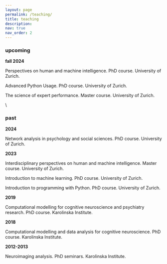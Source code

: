 ```yaml
---
layout: page
permalink: /teaching/
title: teaching
description: 
nav: true
nav_order: 2
---
```


### **upcoming**

**fall 2024**

Perspectives on human and machine intelligence. PhD course. University of Zurich.  

Advanced Python Usage. PhD course. University of Zurich. 

The science of expert performance. Master course. University of Zurich. 

\ 

### **past**

**2024** 

Network analysis in psychology and social sciences. PhD course. University of Zurich. 

**2023** 

Interdisciplinary perspectives on human and machine intelligence. Master course. University of Zurich.

Introduction to machine learning. PhD course. University of Zurich. 

Introduction to programming with Python. PhD course. University of Zurich. 

**2019**

Computational modelling for cognitive neuroscience and psychiatry research. PhD course. Karolinska Institute. 

**2018** 

Computational modelling and data analysis for cognitive neuroscience. PhD course. Karolinska Institute. 

**2012-2013**

Neuroimaging analysis. PhD seminars. Karolinska Institute. 
